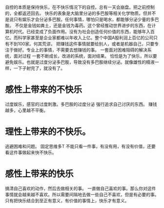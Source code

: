 自控的本质是保持快乐，在不快乐情况下的自控。总有一天会崩盘。把之前控制的，全都返还回去。
快乐的表象是大脑里分泌的多巴胺等相关化学物质。但并不是说只有娱乐才会分泌多巴胺。任何事情，哪怕只是喝水，都能够分泌少量的多巴胺。
不仅是金钱如粪土，还是金钱为毒药。这个曾经推动世界进步的东西，在计算机时代。已经变成了负面作用。没有为社会创造任何价值的东西，能够年入百亿。而科学家甚至是企业家都难以年收入上亿。整个中国A股利润上百亿的公司只有不到100家。何其荒谬。
把赚钱这件事情就要给别人，或者是机器自己，只要专注于做好。专业上的事情，不需要去想赚钱的事。
一套面对困难阻碍的解决系统，面对过程
一套不断成长，改进的系统，面对结果。
恰恰是为了快乐，所以要避免娱乐。也就是过度分泌多巴胺，导致没有多巴胺继续分泌。就像雄性的精液一样，一下子射完了，就没有了。
# 感性上带来的不快乐
过度娱乐，感官的过度刺激。多巴胺的过度分泌
强行追求自己讨厌的东西。
赚钱越多，心里越不平衡。
# 理性上带来的不快乐。
逃避困难和问题。
固定思维多T
不能只看一件事，有没有用，有没有价值，还要看这件事做起来快不快乐。
# 感性上带来的快乐
搞清自己喜欢的动作，然后去做相关的事。
一直做自己喜欢的事。那么你对这件事情就会越来越不喜欢。所以需要间隔地去做一些自己不喜欢，但是有必要的事。
只有把快乐结合到至正有意义，有价值的事情上，快乐才有意义。
